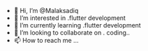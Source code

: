 - 👋 Hi, I’m @Malaksadiq
- 👀 I’m interested in .flutter development
- 🌱 I’m currently learning .flutter development
- 💞️ I’m looking to collaborate on . coding..
- 📫 How to reach me ...

<!---
Malaksadiq/Malaksadiq is a ✨ special ✨ repository because its `README.md` (this file) appears on your GitHub profile.
You can click the Preview link to take a look at your changes.
--->
